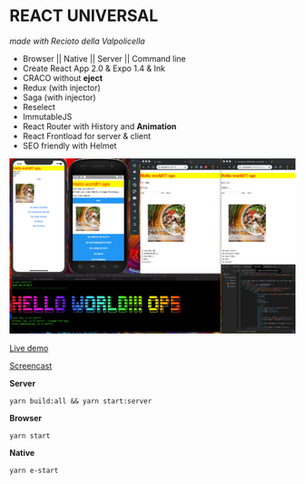 REACT UNIVERSAL
===
*made with Recioto della Valpolicella*

* Browser || Native || Server || Command line
* Create React App 2.0 & Expo 1.4 & Ink
* CRACO without **eject**
* Redux (with injector)
* Saga (with injector)
* Reselect
* ImmutableJS
* React Router with History and **Animation**
* React Frontload for server & client
* SEO friendly with Helmet

![](./screenshot.jpg)

[Live demo](https://martinpham.gitlab.io/react-universal/)

[Screencast](https://www.youtube.com/watch?v=e9-ldOOhduI)


**Server**

```
yarn build:all && yarn start:server
```

**Browser**

```
yarn start
```

**Native**

```
yarn e-start
```
